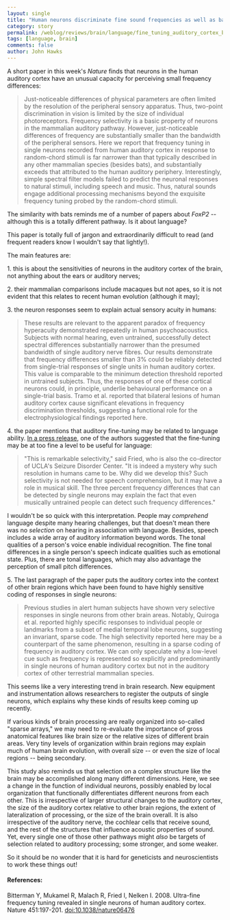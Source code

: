 ```yaml
---
layout: single 
title: "Human neurons discriminate fine sound frequencies as well as bats" 
category: story
permalink: /weblog/reviews/brain/language/fine_tuning_auditory_cortex_bitterman_2008.html
tags: [language, brain] 
comments: false 
author: John Hawks 
---
```



<p>
A short paper in this week's <i>Nature</i> finds that neurons in the human auditory cortex have an unusual capacity for perceiving small frequency differences: 
</p>

<blockquote>Just-noticeable differences of physical parameters are often limited by the resolution of the peripheral sensory apparatus. Thus, two-point discrimination in vision is limited by the size of individual photoreceptors. Frequency selectivity is a basic property of neurons in the mammalian auditory pathway. However, just-noticeable differences of frequency are substantially smaller than the bandwidth of the peripheral sensors. Here we report that frequency tuning in single neurons recorded from human auditory cortex in response to random-chord stimuli is far narrower than that typically described in any other mammalian species (besides bats), and substantially exceeds that attributed to the human auditory periphery. Interestingly, simple spectral filter models failed to predict the neuronal responses to natural stimuli, including speech and music. Thus, natural sounds engage additional processing mechanisms beyond the exquisite frequency tuning probed by the random-chord stimuli.</blockquote>

<p>
The similarity with bats reminds me of a number of papers about <i>FoxP2</i> -- although this is a totally different pathway. Is it about language? 
</p>

<p>
This paper is totally full of jargon and extraordinarily difficult to read (and frequent readers know I wouldn't say that lightly!). 
</p>

<p>
The main features are: 
</p>

<p>
1. this is about the sensitivities of neurons in the auditory cortex of the brain, not anything about the ears or auditory nerves; 
</p>

<p>
2. their mammalian comparisons include macaques but not apes, so it is not evident that this relates to recent human evolution (although it may); 
</p>

<p>
3. the neuron responses seem to explain actual sensory acuity in humans: 
</p>

<blockquote>These results are relevant to the apparent paradox of frequency hyperacuity demonstrated repeatedly in human psychoacoustics. Subjects with normal hearing, even untrained, successfully detect spectral differences substantially narrower than the presumed bandwidth of single auditory nerve fibres. Our results demonstrate that frequency differences smaller than 3% could be reliably detected from single-trial responses of single units in human auditory cortex. This value is comparable to the minimum detection threshold reported in untrained subjects. Thus, the responses of one of these cortical neurons could, in principle, underlie behavioural performance on a single-trial basis. Tramo et al. reported that bilateral lesions of human auditory cortex cause significant elevations in frequency discrimination thresholds, suggesting a functional role for the electrophysiological findings reported here.</blockquote>

<p>
4. the paper mentions that auditory fine-tuning may be related to language ability. <a href="http://www.scienceblog.com/cms/hearing-neurons-humans-far-more-sensitive-fine-sound-frequencies-most-mammals-15205.html">In a press release</a>, one of the authors suggested that the fine-tuning may be at too fine a level to be useful for language: 
</p>

<blockquote>"This is remarkable selectivity," said Fried, who is also the co-director of UCLA's Seizure Disorder Center. "It is indeed a mystery why such resolution in humans came to be. Why did we develop this? Such selectivity is not needed for speech comprehension, but it may have a role in musical skill. The three percent frequency differences that can be detected by single neurons may explain the fact that even musically untrained people can detect such frequency differences."</blockquote>

<p>
I wouldn't be so quick with this interpretation. People may <i>comprehend</i> language despite many hearing challenges, but that doesn't mean there was no <i>selection</i> on hearing in association with language. Besides, speech includes a wide array of auditory information beyond words. The tonal qualities of a person's voice enable individual recognition. The fine tonal differences in a single person's speech indicate qualities such as emotional state. Plus, there are tonal languages, which may also advantage the perception of small pitch differences. 
</p>

<p>
5. The last paragraph of the paper puts the auditory cortex into the context of other brain regions which have been found to have highly sensitive coding of responses in single neurons: 
</p>

<blockquote>Previous studies in alert human subjects have shown very selective responses in single neurons from other brain areas. Notably, Quiroga et al. reported highly specific responses to individual people or landmarks from a subset of medial temporal lobe neurons, suggesting an invariant, sparse code. The high selectivity reported here may be a counterpart of the same phenomenon, resulting in a sparse coding of frequency in auditory cortex. We can only speculate why a low-level cue such as frequency is represented so explicitly and predominantly in single neurons of human auditory cortex but not in the auditory cortex of other terrestrial mammalian species. </blockquote>

<p>
This seems like a very interesting trend in brain research. New equipment and instrumentation allows researchers to register the outputs of single neurons, which explains why these kinds of results keep coming up recently. 
</p>

<p>
If various kinds of brain processing are really organized into so-called "sparse arrays," we may need to re-evaluate the importance of gross anatomical features like brain size or the relative sizes of different brain areas. Very tiny levels of organization within brain regions may explain much of human brain evolution, with overall size -- or even the size of local regions -- being secondary. 
</p>

<p>
This study also reminds us that selection on a complex structure like the brain may be accomplished along many different dimensions. Here, we see a change in the function of individual neurons, possibly enabled by local organization that functionally differentiates different neurons from each other. This is irrespective of larger structural changes to the auditory cortex, the size of the auditory cortex relative to other brain regions, the extent of lateralization of processing, or the size of the brain overall. It is also irrespective of the auditory nerve, the cochlear cells that receive sound, and the rest of the structures that influence acoustic properties of sound. Yet, every single one of those other pathways might <i>also</i> be targets of selection related to auditory processing; some stronger, and some weaker. 
</p>

<p>
So it should be no wonder that it is hard for geneticists and neuroscientists to work these things out!
</p>

<h4>References:</h4>

<p class="cite">Bitterman Y, Mukamel R, Malach R, Fried I, Nelken I. 2008. Ultra-fine frequency tuning revealed in single neurons of human auditory cortex. Nature 451:197-201. <a href="http://dx.doi.org/10.1038/nature06476">doi:10.1038/nature06476</a></p>

